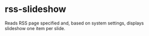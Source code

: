 # rss-slideshow
Reads RSS page specified and, based on system settings, displays slideshow one item per slide.